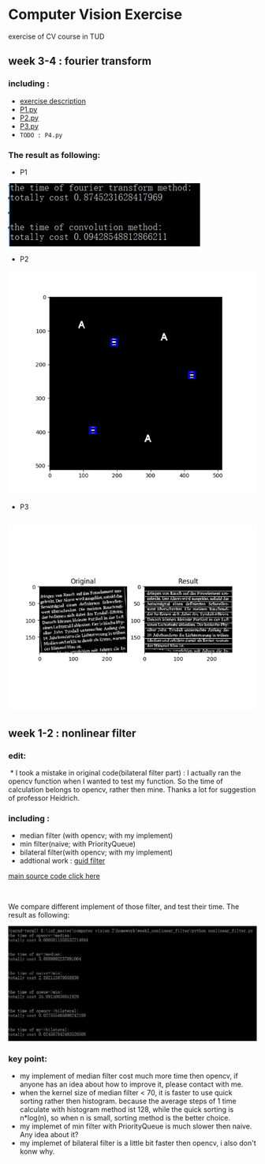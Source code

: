 # Computer Vision Exercise
exercise of CV course in TUD


## week 3-4 : fourier transform

### including :   
  * [exercise description](http://cvl.inf.tu-dresden.de/HTML/teaching/courses/cv2/ss18/Ex/2/CV2_Ex2_Fourier.pdf)
  * [P1.py](https://github.com/chrisHuxi/ComputerVisionExercise/blob/master/week3_fourier_transform/P1.py)
  * [P2.py](https://github.com/chrisHuxi/ComputerVisionExercise/blob/master/week3_fourier_transform/P2.py)
  * [P3.py](https://github.com/chrisHuxi/ComputerVisionExercise/blob/master/week3_fourier_transform/P3.py)
  * `TODO : P4.py`
### The result as following:
  * P1
  
  ![](https://github.com/chrisHuxi/ComputerVisionExercise/blob/master/week3_fourier_transform/result/P1_result.PNG)


  * P2
 
  ![](https://github.com/chrisHuxi/ComputerVisionExercise/blob/master/week3_fourier_transform/result/figure_P2_result.png)
  
  
  * P3
  
  ![](https://github.com/chrisHuxi/ComputerVisionExercise/blob/master/week3_fourier_transform/result/figure_P3_result.png)
  


## week 1-2 : nonlinear filter

### edit:
  * I took a mistake in original code(bilateral filter part) : I actually ran the opencv function when I wanted to test my function. So the time of calculation belongs to opencv, rather then mine. Thanks a lot for suggestion of professor Heidrich.
  
  
### including :   
  * median filter (with opencv; with my implement)
  * min filter(naive; with PriorityQueue)
  * bilateral filter(with opencv; with my implement)
  * addtional work : [guid filter](https://github.com/chrisHuxi/ComputerVisionExercise/blob/master/week1_nonlinear_filter/addtional_guidFilter.py)
  
 [main source code click here](https://github.com/chrisHuxi/ComputerVisionExercise/blob/master/week1_nonlinear_filter/nonlinear_filter.py)

  

We compare different implement of those filter, and test their time. The result as following:


![](https://github.com/chrisHuxi/ComputerVisionExercise/blob/master/week1_nonlinear_filter/result.PNG)


### key point:
  * my implement of median filter cost much more time then opencv, if anyone has an idea about how to improve it, please 
    contact with me.
  * when the kernel size of median filter < 70, it is faster to use quick sorting rather then histogram. because the average steps of 1       time calculate with histogram method ist 128, while the quick sorting is n\*log(n), so when n is 
    small, sorting method is the better choice.
  * my implemet of min filter with PriorityQueue is much slower then naive. Any idea about it?
  * my implemet of bilateral filter is a little bit faster then opencv, i also don't konw why.
   
